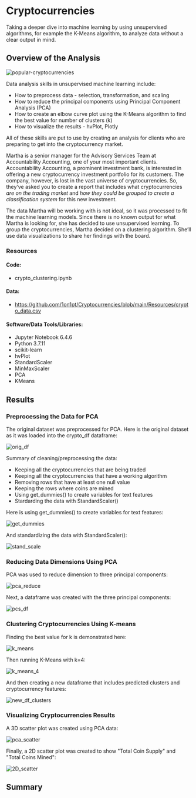 # Cryptocurrencies
Taking a deeper dive into machine learning by using unsupervised algorithms, for example the K-Means algorithm, to analyze data without a clear output in mind.


## Overview of the Analysis
![popular-cryptocurrencies](https://user-images.githubusercontent.com/94148420/164922829-937b9523-0436-4ce6-ae14-0df3a2794ece.jpeg)

Data analysis skills in unsupervised machine learning include:
* How to preprocess data - selection, transformation, and scaling
* How to reduce the principal components using Principal Component Analysis (PCA)
* How to create an elbow curve plot using the K-Means algorithm to find the best value for number of clusters (k)
* How to visualize the results - hvPlot, Plotly

All of these skills are put to use by creating an analysis for clients who are preparing to get into the cryptocurrency market.

Martha is a senior manager for the Advisory Services Team at Accountability Accounting, one of your most important clients. Accountability Accounting, a prominent investment bank, is interested in offering a new cryptocurrency investment portfolio for its customers. The company, however, is lost in the vast universe of cryptocurrencies. So, they’ve asked you to create a report that includes what cryptocurrencies *are on the trading market* and *how they could be grouped to create a classification system* for this new investment.

The data Martha will be working with is not ideal, so it was processed to fit the machine learning models. Since there is no known output for what Martha is looking for, she has decided to use unsupervised learning. To group the cryptocurrencies, Martha decided on a clustering algorithm. She’ll use data visualizations to share her findings with the board.

### Resources
#### Code:
* crypto_clustering.ipynb

#### Data:
* https://github.com/1on1pt/Cryptocurrencies/blob/main/Resources/crypto_data.csv

#### Software/Data Tools/Libraries:
* Jupyter Notebook 6.4.6
* Python 3.7.11
* scikit-learn
* hvPlot
* StandardScaler
* MinMaxScaler
* PCA
* KMeans

## Results
### Preprocessing the Data for PCA
The original dataset was preprocessed for PCA.  Here is the original dataset as it was loaded into the crypto_df dataframe:

![orig_df](https://user-images.githubusercontent.com/94148420/164934383-722fe87a-8ad8-402b-8395-dedf6653d9da.PNG)

Summary of cleaning/preprocessing the data:
* Keeping all the cryptocurrencies that are being traded
* Keeping all the cryptocurrencies that have a working algorithm
* Removing rows that have at least one null value
* Keeping the rows where coins are mined
* Using get_dummies() to create variables for text features
* Stardarding the data with StandardScaler()

Here is using get_dummies() to create variables for text features:

![get_dummies](https://user-images.githubusercontent.com/94148420/164934926-f668c1d7-1bf8-452b-b0e8-aec6eaad19d3.PNG)


And standardizing the data with StandardScaler():

![stand_scale](https://user-images.githubusercontent.com/94148420/164935244-1d0a13a3-096f-463f-ace9-134c6d3970f1.PNG)


### Reducing Data Dimensions Using PCA
PCA was used to reduce dimension to three principal components:

![pca_reduce](https://user-images.githubusercontent.com/94148420/164935760-59b42fe7-d6ce-4f05-8203-1825bd325222.PNG)


Next, a dataframe was created with the three principal components:

![pcs_df](https://user-images.githubusercontent.com/94148420/164936218-7b7f31cf-d80d-434e-9c25-ae37c88340b7.PNG)


### Clustering Cryptocurrencies Using K-means
Finding the best value for k is demonstrated here:

![k_means](https://user-images.githubusercontent.com/94148420/164945600-250c7d23-0a54-477b-900f-03af8a0ba3d9.PNG)


Then running K-Means with k=4:

![k_means_4](https://user-images.githubusercontent.com/94148420/164945742-75ace20a-99ae-4e88-b928-fe00d5549f19.PNG)


And then creating a new dataframe that includes predicted clusters and cryptocurrency features:

![new_df_clusters](https://user-images.githubusercontent.com/94148420/164945800-335cc362-d921-4c5a-975f-5554e474eb62.PNG)


### Visualizing Cryptocurrencies Results
A 3D scatter plot was created using PCA data:

![pca_scatter](https://user-images.githubusercontent.com/94148420/164945958-858efcbf-07d6-4273-9546-6e1959b8836c.PNG)


Finally, a 2D scatter plot was created to show "Total Coin Supply" and "Total Coins Mined":

![2D_scatter](https://user-images.githubusercontent.com/94148420/164946017-14756a03-c552-42cf-9ff3-4b44d4afc91f.PNG)


## Summary
